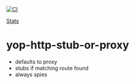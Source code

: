 [![CI](https://github.com/ericminio/yop-http-stub-or-proxy/actions/workflows/ci.yml/badge.svg)](https://github.com/ericminio/yop-http-stub-or-proxy/actions/workflows/ci.yml)

[Stats](https://ericminio.github.io/tdd/app/index.html?test=2400&code=300&refactor=600)

# yop-http-stub-or-proxy

- defaults to proxy
- stubs if matching route found
- always spies